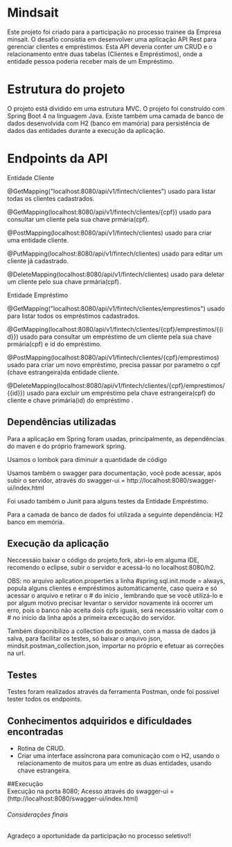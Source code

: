 # Mindsait  
Este projeto foi criado para a participação no processo trainee da Empresa minsait. O desafio consistia em desenvolver uma aplicação API Rest para gerenciar clientes e empréstimos. Esta API deveria conter um CRUD e o relacionamento entre duas tabelas (Clientes e Empréstimos), onde a entidade pessoa poderia receber mais de um Empréstimo.  

# Estrutura do projeto

O projeto está dividido em uma estrutura MVC.
O projeto foi construído com Spring Boot 4 na linguagem Java. 
Existe também uma camada de banco de dados desenvolvida com H2 (banco em mamória) para persistência de dados  das entidades  durante a execução da aplicação.


# Endpoints da API

Entidade Cliente

@GetMapping("localhost:8080/api/v1/fintech/clientes") usado para listar todas os clientes cadastrados.

@GetMapping(localhost:8080/api/v1/fintech/clientes/{cpf}) usado para consultar um cliente pela sua chave prmária(cpf). 

@PostMapping(localhost:8080/api/v1/fintech/clientes) usado para criar uma entidade cliente.

@PutMapping(localhost:8080/api/v1/fintech/clientes) usado para editar um cliente já cadastrado.

@DeleteMapping(localhost:8080/api/v1/fintech/clientes)  usado para deletar um cliente pelo sua chave prmária(cpf).

Entidade Empréstimo

@GetMapping("localhost:8080/api/v1/fintech/clientes/emprestimos") usado para listar todos os empréstimos cadastrados.

@GetMapping(localhost:8080/api/v1/fintech/clientes/{cpf}/emprestimos/{{id}}) usado para consultar um empréstimo de um cliente pela sua chave prmária(cpf) e id do empréstimo. 

@PostMapping(localhost:8080/api/v1/fintech/clientes/{cpf}/emprestimos) usado para criar um novo empréstimo, precisa passar por parametro o cpf (chave estrangeira)da entidade cliente.

@DeleteMapping(localhost:8080/api/v1/fintech/clientes/{cpf}/emprestimos/{{id}})  usado para excluir um empréstimo pela chave estrangeira(cpf) do cliente e chave primária(id) do empréstimo .

## Dependências utilizadas

Para a aplicação em Spring foram usadas, principalmente, as dependências do maven e do próprio framework spring.

Usamos o lombok para diminuir a quantidade de código

Usamos também o swagger para documentação, você pode acessar, após subir o servidor, através do swagger-ui = http://localhost:8080/swagger-ui/index.html

Foi usado também o Junit para alguns testes da Entidade Empréstimo.

Para a camada de banco de dados foi utilizada a seguinte dependência: H2 banco em memória.

## Execução da aplicação

Neccessáio baixar o código do projeto,fork, abri-lo em alguma IDE, recomendo o eclipse, subir o servidor e acessá-lo no localhost:8080/h2.

OBS: no arquivo aplication.properties a linha #spring.sql.init.mode = always, popula alguns clientes e empréstimos automáticamente, caso queira e só acessar o arquivo
e retirar o # do início , lembrando que se você utilizá-lo e por algum motivo precisar levantar o servidor novamente irá ocorrer um erro, pois o banco não aceita dois cpfs iguais,
será necessário voltar com o # no inicio da linha após a primeira excecução do servidor.

Também disponibilizo a collection do postman, com a massa de dados já salva, para facilitar os testes, só baixar o arquivo json, mindsit.postman_collection.json, importar no próprio e efetuar as correções na url.

## Testes
Testes foram realizados através da ferramenta Postman, onde foi possivel tester todos os endpoints.

## Conhecimentos adquiridos e dificuldades encontradas

* Rotina de CRUD.
* Criar uma interface assíncrona para comunicação  com o H2, usando o relacionamento de muitos para um entre as duas entidades, usando chave estrangeira.

##Execução  
        Execução na porta 8080;
        Acesso através do swagger-ui = (http://localhost:8080/swagger-ui/index.html)

###### Considerações finais

Agradeço a oportunidade da participação no processo seletivo!!
